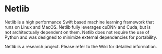 # Netlib
Netlib is a high performance Swift based machine learning framework that runs on Linux and MacOS. Netlib fully leverages cuDNN and Cuda, but is not architectually dependent on them. Netlib does not require the use of Python and was designed to minimize external dependencies for portability.

Netlib is a research project. Please refer to the Wiki for detailed information.
